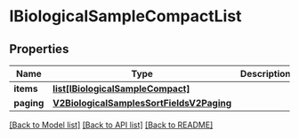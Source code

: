 # IBiologicalSampleCompactList

## Properties
Name | Type | Description | Notes
------------ | ------------- | ------------- | -------------
**items** | [**list[IBiologicalSampleCompact]**](IBiologicalSampleCompact.md) |  | 
**paging** | [**V2BiologicalSamplesSortFieldsV2Paging**](V2BiologicalSamplesSortFieldsV2Paging.md) |  | 

[[Back to Model list]](../README.md#documentation-for-models) [[Back to API list]](../README.md#documentation-for-api-endpoints) [[Back to README]](../README.md)

